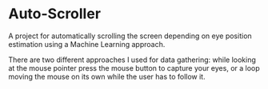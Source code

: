 # Auto-Scroller 
A project for automatically scrolling the screen depending on eye position estimation using a Machine Learning approach.

There are two different approaches I used for data gathering: while looking at the mouse pointer press the mouse button to capture your eyes, 
or a loop moving the mouse on its own while the user has to follow it.
